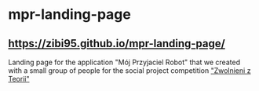 # mpr-landing-page
## https://zibi95.github.io/mpr-landing-page/

Landing page for the application "Mój Przyjaciel Robot" that we created with a small group of people for the social project competition ["Zwolnieni z Teorii"](https://zwolnienizteorii.pl/)
